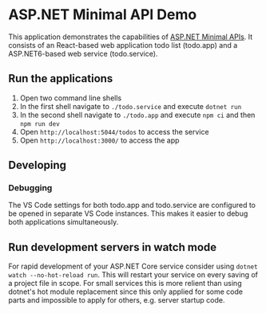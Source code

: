 # ASP.NET Minimal API Demo

This application demonstrates the capabilities of [ASP.NET Minimal APIs](https://learn.microsoft.com/en-us/aspnet/core/fundamentals/minimal-apis?view=aspnetcore-6.0).
It consists of an React-based web application todo list (todo.app) and a ASP.NET6-based web service (todo.service).

## Run the applications

1. Open two command line shells
2. In the first shell navigate to `./todo.service` and execute `dotnet run`
3. In the second shell navigate to `./todo.app` and execute `npm ci` and then `npm run dev`
4. Open `http://localhost:5044/todos` to access the service
5. Open `http://localhost:3000/` to access the app

## Developing

### Debugging

The VS Code settings for both todo.app and todo.service are configured to be opened in separate VS Code instances. This makes it easier to debug both applications simultaneously.

## Run development servers in watch mode

For rapid development of your ASP.NET Core service consider using `dotnet watch --no-hot-reload run`. This will restart your service on every saving of a project file in scope. For small services this is more relient than using dotnet's hot module replacement since this only applied for some code parts and impossible to apply for others, e.g. server startup code. 
